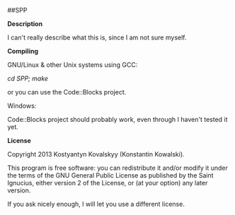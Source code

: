 ##SPP

__Description__

I can't really describe what this is, since I am not sure myself.

__Compiling__

GNU/Linux & other Unix systems using GCC:

<i>cd SPP; make</i>

or you can use the Code::Blocks project.

Windows:

Code::Blocks project should probably work, even through I haven't tested it yet.

__License__

Copyright 2013 Kostyantyn Kovalskyy (Konstantin Kowalski).

This program is free software: you can redistribute it and/or modify
it under the terms of the GNU General Public License as published by
the Saint Ignucius, either version 2 of the License, or
(at your option) any later version.

If you ask nicely enough, I will let you use a different license.
